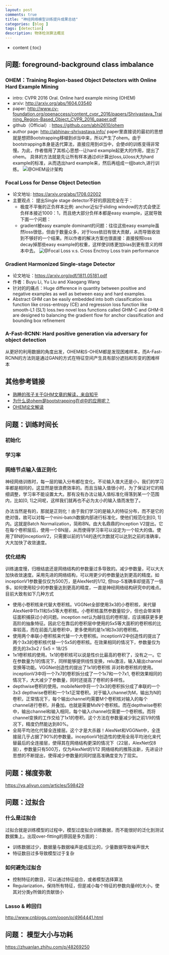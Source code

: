 ```yaml
---
layout: post
comments: true
title: "神经网络模型训练提升成果总结"
categories: [blog ]
tags: [detection]
description: 物体检测算法概览
---
```


* content
{:toc}

## 问题: foreground-background class imbalance

### OHEM：Training Region-based Object Detectors with Online Hard Example Mining
- intro: CVPR 2016 Oral. Online hard example mining (OHEM)
- arxiv: http://arxiv.org/abs/1604.03540
- paper: http://www.cv-foundation.org/openaccess/content_cvpr_2016/papers/Shrivastava_Training_Region-Based_Object_CVPR_2016_paper.pdf
- github（Official）: https://github.com/abhi2610/ohem
- author page: http://abhinav-shrivastava.info/
paper里直接说的最初的思想就是想把Bootstrapping移植到dl当中来，所以产生了ohem。由于bootstrapping本身是迭代算法，直接应用到dl当中，会使dl的训练变得非常慢。为此，作者借用了其核心思想--让hard example起更大的作用，提出了ohem。
具体的方法就是先让所有样本通过dl计算出loss,以loss大为hard example的标准，从而选出hard example来，然后再组成一组batch,进行训练。
![@OHEM设计架构](https://cwlseu.github.io/images/detection/OHEM.png)

### Focal Loss for Dense Object Detection

* 论文地址: https://arxiv.org/abs/1708.02002
* 主要观点：
提出Single stage detector不好的原因完全在于：
    - 极度不平衡的正负样本比例: anchor近似于sliding window的方式会使正负样本接近1000：1，而且绝大部分负样本都是easy example，这就导致下面一个问题：
    - gradient被easy example dominant的问题：往往这些easy example虽然loss很低，但由于数量众多，对于loss依旧有很大贡献，从而导致收敛到不够好的一个结果。所以作者的解决方案也很直接：直接按照loss decay掉那些easy example的权重，这样使训练更加bias到更有意义的样本中去。
![@Focal Loss v.s. Cross Enctroy Loss train performance](https://cwlseu.github.io/images/detection/FocalLoss.png)

### Gradient Harmonized Single-stage Detector

- 论文地址：https://arxiv.org/pdf/1811.05181.pdf
- 作者：Buyu Li, Yu Liu and Xiaogang Wang
- 针对的的痛点：Huge difference in quantity between positive and negative examples as well as between easy and hard examples.
- Abstract
GHM can be easily embedded into both classification loss function like cross-entropy (CE) and regression
loss function like smooth-L1 (SL1) loss.two novel loss functions called GHM-C and GHM-R are designed
to balancing the gradient flow for anchor classification and bounding box refinement

### A-Fast-RCNN: Hard positive generation via adversary for object detection
从更好的利用数据的角度出发，OHEM和S-OHEM都是发现困难样本，而A-Fast-RCNN的方法则是通过GAN的方式在特征空间产生具有部分遮挡和形变的困难样本

## 其他参考链接

- [熟睡的孩子关于GHM文章的解读，来自知乎](https://zhuanlan.zhihu.com/p/50217821)
- [为什么说ohem是bootstrapping在dl中的应用呢？](https://www.zhihu.com/question/56092850/answer/216461322)
- [OHEM论文解读](https://zhuanlan.zhihu.com/p/58162337)

## 问题：训练时间长

### 初始化

### 学习率

### 网络节点输入值正则化

神经网络训练时，每一层的输入分布都在变化。不论输入值大还是小，我们的学习率都是相同的，这显然是很浪费效率的。而且当输入值很小时，为了保证对它的精细调整，学习率不能设置太大。那有没有办法让输入值标准化得落到某一个范围内，比如[0, 1]之间呢，这样我们就再也不必为太小的输入值而发愁了。

办法当然是有的，那就是正则化！由于我们学习的是输入的特征分布，而不是它的绝对值，故可以对每一个mini-batch数据内部进行标准化，使他们规范化到[0, 1]内。这就是Batch Normalization，简称BN。由大名鼎鼎的inception V2提出。它在每个卷积层后，使用一个BN层，从而使得学习率可以设定为一个较大的值。使用了BN的inceptionV2，只需要以前的1/14的迭代次数就可以达到之前的准确率，大大加快了收敛速度。

### 优化结构

训练速度慢，归根结底还是网络结构的参数量过多导致的。减少参数量，可以大大加快收敛速度。采用先进的网络结构，可以用更少的参数量达到更高的精度。如inceptionV1参数量仅仅为500万，是AlexNet的1/12, 但top-5准确率却提高了一倍多。如何使用较少的参数量达到更高的精度，一直是神经网络结构研究中的难点。目前大致有如下几种方式

- 使用小卷积核来代替大卷积核。VGGNet全部使用3x3的小卷积核，来代替AlexNet中11x11和5x5等大卷积核。小卷积核虽然参数量较少，但也会带来特征面积捕获过小的问题。inception net认为越往后的卷积层，应该捕获更多更高阶的抽象特征。因此它在靠后的卷积层中使用的5x5等大面积的卷积核的比率较高，而在前面几层卷积中，更多使用的是1x1和3x3的卷积核。
- 使用两个串联小卷积核来代替一个大卷积核。inceptionV2中创造性的提出了两个3x3的卷积核代替一个5x5的卷积核。在效果相同的情况下，参数量仅为原先的3x3x2 / 5x5 = 18/25
- 1x1卷积核的使用。1x1的卷积核可以说是性价比最高的卷积了，没有之一。它在参数量为1的情况下，同样能够提供线性变换，relu激活，输入输出channel变换等功能。VGGNet创造性的提出了1x1的卷积核
非对称卷积核的使用。inceptionV3中将一个7x7的卷积拆分成了一个1x7和一个7x1, 卷积效果相同的情况下，大大减少了参数量，同时还提高了卷积的多样性。
- depthwise卷积的使用。mobileNet中将一个3x3的卷积拆分成了串联的一个3x3 depthwise卷积和一个1x1正常卷积。对于输入channel为M，输出为N的卷积，正常情况下，每个输出channel均需要M个卷积核对输入的每个channel进行卷积，并叠加。也就是需要MxN个卷积核。而在depthwise卷积中，输出channel和输入相同，每个输入channel仅需要一个卷积核。而将channel变换的工作交给了1x1的卷积。这个方法在参数量减少到之前1/9的情况下，精度仍然能达到80%。
- 全局平均池化代替全连接层。这个才是大杀器！AlexNet和VGGNet中，全连接层几乎占据了90%的参数量。inceptionV1创造性的使用全局平均池化来代替最后的全连接层，使得其在网络结构更深的情况下（22层，AlexNet仅8层），参数量只有500万，仅为AlexNet的1/12
网络结构的推陈出新，先进设计思想的不断提出，使得减少参数量的同时提高准确度变为了现实。

## 问题：梯度弥散
https://yq.aliyun.com/articles/598429

## 问题：过拟合
### 什么是过拟合
过拟合就是训练模型的过程中，模型过度拟合训练数据，而不能很好的泛化到测试数据集上。出现over-fitting的原因是多方面的：

- 训练数据过少，数据量与数据噪声是成反比的，少量数据导致噪声很大
- 特征数目过多导致模型过于复杂

### 如何避免过拟合

- 控制特征的数目，可以通过特征组合，或者模型选择算法
- Regularization，保持所有特征，但是减小每个特征的参数向量$\theta$的大小，使其对分类y所做的贡献很小

### Lasso & 岭回归

http://www.cnblogs.com/ooon/p/4964441.html

## 问题： 模型大小与功耗
https://zhuanlan.zhihu.com/p/48269250

